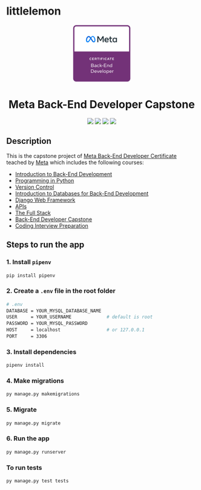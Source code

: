 # littlelemon

<p align="center">
    <a href="https://www.credly.com/org/facebook-blueprint/badge/meta-back-end-developer-certificate">
        <img src="images/meta-backend-cert.png" width="30%" height="30%" />
    </a>
</p>

<h1 align="center">Meta Back-End Developer Capstone</h1>

<p align="center">
    <img src="https://img.shields.io/badge/Coursera-0747a6?style=flat&logo=coursera&logoColor=white" />
    <img src="https://img.shields.io/badge/Meta-e2e2e2?style=flat&logo=meta&logoColor=0668E1" />
    <img src="https://img.shields.io/badge/Django-092e20?style=flat&logo=django&logoColor=white" />
    <img src="https://img.shields.io/badge/Grading%20criteria-Passing-brightgreen" />
</p>

## Description

This is the capstone project of [Meta Back-End Developer Certificate](https://www.coursera.org/professional-certificates/meta-back-end-developer) teached by [Meta](https://www.facebook.com/business/learn/back-end-back-end-developer-certificate-coursera) which includes the following courses:

- [Introduction to Back-End Development](https://www.coursera.org/learn/introduction-to-back-end-development?specialization=meta-back-end-developer)
- [Programming in Python](https://www.coursera.org/learn/programming-in-python?specialization=meta-back-end-developer)
- [Version Control](https://www.coursera.org/learn/introduction-to-version-control?specialization=meta-back-end-developer)
- [Introduction to Databases for Back-End Development](https://www.coursera.org/learn/intro-to-databases-back-end-development?specialization=meta-back-end-developer)
- [Django Web Framework](https://www.coursera.org/learn/django-web-framework?specialization=meta-back-end-developer)
- [APIs](https://www.coursera.org/learn/apis?specialization=meta-back-end-developer)
- [The Full Stack](https://www.coursera.org/learn/the-full-stack?specialization=meta-back-end-developer)
- [Back-End Developer Capstone](https://www.coursera.org/learn/back-end-developer-capstone?specialization=meta-back-end-developer)
- [Coding Interview Preparation](https://www.coursera.org/learn/coding-interview-preparation?specialization=meta-back-end-developer)

## Steps to run the app

### 1. Install `pipenv`

```bash
pip install pipenv
```

### 2. Create a `.env` file in the root folder

```bash
# .env
DATABASE = YOUR_MYSQL_DATABASE_NAME
USER     = YOUR_USERNAME             # default is root
PASSWORD = YOUR_MYSQL_PASSWORD
HOST     = localhost                 # or 127.0.0.1
PORT     = 3306
```

### 3. Install dependencies

```bash
pipenv install
```

### 4. Make migrations

```bash
py manage.py makemigrations
```

### 5. Migrate

```bash
py manage.py migrate
```

### 6. Run the app

```bash
py manage.py runserver
```

### To run tests

```bash
py manage.py test tests
```
